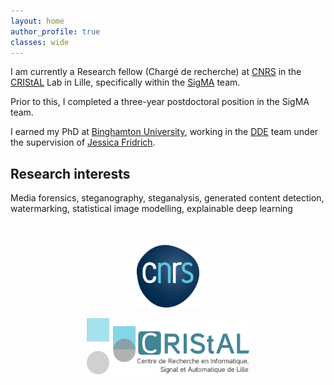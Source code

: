 ```yaml
---
layout: home
author_profile: true
classes: wide
---
```


I am currently a Research fellow (Chargé de recherche) at [CNRS](https://www.cnrs.fr/) in the [CRIStAL](https://www.cristal.univ-lille.fr/) Lab in Lille, specifically within the [SigMA](https://www.cristal.univ-lille.fr/equipes/sigma/) team.

Prior to this, I completed a three-year postdoctoral position in the SigMA team.

I earned my PhD at [Binghamton University](https://www.binghamton.edu/), working in the [DDE](http://dde.binghamton.edu/butora/index.php) team under the supervision of [Jessica Fridrich](http://www.ws.binghamton.edu/fridrich/).

## Research interests

Media forensics, steganography, steganalysis, generated content detection, watermarking, statistical image modelling, explainable deep learning

<div align="middle" style="margin-top: 50px">
  <a href="http://www.cnrs.fr/en"><img class='logo' alt="logo_cnrs" src="assets/images/logo_cnrs.png" align="bottom" style="width:100px;height:100px;"></a>

<a href="https://www.cristal.univ-lille.fr/en"><img class='logo' alt="logo_cristal" src="assets/images/logo_cristal.png" align="bottom" style="width:260px;height:90px;"></a>

</div>
